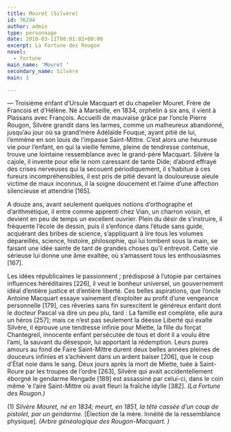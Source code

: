 ```yaml
---
title: Mouret (Silvère)
id: 76294
author: admin
type: personnage
date: 2010-03-11T08:01:02+00:00
excerpt: La Fortune des Rougon
novel:
  - fortune
main_name: 'Mouret '
secondary_name: Silvère
main: 1

---
```

— Troisième enfant d’Ursule Macquart et du chapelier Mouret. Frère de Francois et d’Hélène. Né à Marseille, en 1834, orphelin à six ans, il vient à Plassans avec François. Accueilli de mauvaise grâce par l’oncle Pierre Rougon, Silvère grandit dans les larmes, comme un malheureux abandonné, jusqu’au jour où sa grand’mère Adélaïde Fouque, ayant pitié de lui, l’emmène en son louis de l’impasse Saint-Mittre. C’est alors une heureuse vie pour l’enfant, en qui la vieille femme, pleine de tendresse contenue, trouve une lointaine ressemblance avec le grand-père Macquart. Silvère la cajole, il invente pour elle le nom caressant de tante Dide; d’abord effrayé des crises nerveuses qui la secouent périodiquement, il s’habitue à ces fureurs incompréhensibles, il est pris de pitié devant la douloureuse aïeule victime de maux inconnus, il la soigne doucement et l’aime d’une affection silencieuse et attendrie [165].

A douze ans, avant seulement quelques notions d’orthographe et d’arithmétique, il entre comme apprenti chez Vian, un charron voisin, et devient en peu de temps un excellent ouvrier. Plein du désir de s’instruire, il fréquente l’école de dessin, puis il s’enfonce dans l’étude sans guide, acquérant des bribes de science, s’appliquant à lire tous les volumes dépareillés, science, histoire, philosophie, qui lui tombent sous la main, se faisant une idée sainte de tant de grandes choses qu’il entrevoit. Cette vie sérieuse lui donne une âme exaltée, où s’amassent tous les enthousiasmes [167].

Les idées républicaines le passionnent ; prédisposé à l’utopie par certaines influences héréditaires [226], il veut le bonheur universel, un gouvernement idéal d’entière justice et d’entière liberté. Ces belles aspirations, que l’oncle Antoine Macquart essaye vainement d’exploiter au profit d’une vengeance personnelle [179], ces rêveries sans fin surexcitent le généreux enfant dont le docteur Pascal va dire un peu plu, tard : La famille est complète, elle aura un héros [257]; mais ce n’est pas seulement la déesse Liberté qui exalte Silvère, il éprouve une tendresse infinie pour Miette, la fille du forçat Chantegreil, innocente enfant persécutée de tous et dont il a voulu être l’ami, la sauvant du désespoir, lui apportant la rédemption. Leurs pures amours au fond de Faire Saint-Mittre durent deux belles années pleines de douceurs infinies et s’achèvent dans un ardent baiser [206], que le coup d’État noie dans le sang. Deux jours après la mort de Miette, tuée à Saint-Roure par les troupes de l’ordre [263], Silvère qui avait accidentellement éborgné le gendarme Rengade [189] est assassiné par celui-ci, dans le coin même ‘e l’aire Saint-Mittre où avait fleuri la fraîche idylle [382]. _(La Fortune des Rougon.)_

(1) _Silvère Mouret, né en 1834; meurt, en 1851, la tête cassée d’un coup de pistolet, par un gendarme._ [Élection de la mère. Innéité de la ressemblance physique]. _(Arbre généalogique des Rougon-Macquart. )_
